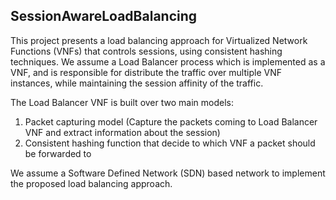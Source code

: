 ## SessionAwareLoadBalancing

This project presents a load balancing approach for Virtualized Network Functions (VNFs) that controls sessions, using consistent hashing techniques.
We assume a Load Balancer process which is implemented as a VNF, and is responsible for distribute the traffic over multiple VNF instances, while maintaining the session affinity of the traffic.

The Load Balancer VNF is built over two main models:

1. Packet capturing model (Capture the packets coming to Load Balancer VNF and extract information about the session)
2. Consistent hashing function that decide to which VNF a packet should be forwarded to

We assume a Software Defined Network (SDN) based network to implement the proposed load balancing approach.
